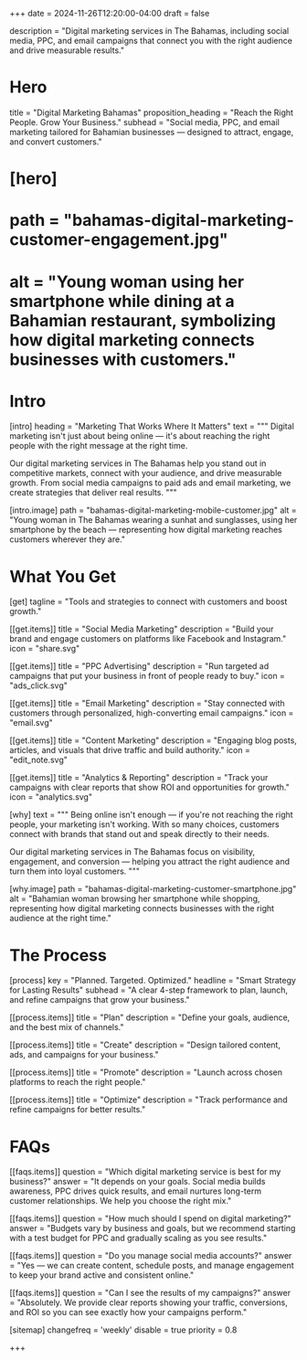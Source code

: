 +++
date = 2024-11-26T12:20:00-04:00
draft = false

description = "Digital marketing services in The Bahamas, including social media, PPC, and email campaigns that connect you with the right audience and drive measurable results."

# Hero
title = "Digital Marketing Bahamas"
proposition_heading = "Reach the Right People. Grow Your Business."
subhead = "Social media, PPC, and email marketing tailored for Bahamian businesses — designed to attract, engage, and convert customers."

# [hero]
# path = "bahamas-digital-marketing-customer-engagement.jpg"
# alt = "Young woman using her smartphone while dining at a Bahamian restaurant, symbolizing how digital marketing connects businesses with customers."

# Intro
[intro]
heading = "Marketing That Works Where It Matters"
text = """
Digital marketing isn't just about being online — it's about reaching the right people with the right message at the right time.

Our digital marketing services in The Bahamas help you stand out in competitive markets, connect with your audience, and drive measurable growth. From social media campaigns to paid ads and email marketing, we create strategies that deliver real results.
"""

[intro.image]
path = "bahamas-digital-marketing-mobile-customer.jpg"
alt = "Young woman in The Bahamas wearing a sunhat and sunglasses, using her smartphone by the beach — representing how digital marketing reaches customers wherever they are."

# What You Get
[get]
tagline = "Tools and strategies to connect with customers and boost growth."

[[get.items]]
title = "Social Media Marketing"
description = "Build your brand and engage customers on platforms like Facebook and Instagram."
icon = "share.svg"

[[get.items]]
title = "PPC Advertising"
description = "Run targeted ad campaigns that put your business in front of people ready to buy."
icon = "ads_click.svg"

[[get.items]]
title = "Email Marketing"
description = "Stay connected with customers through personalized, high-converting email campaigns."
icon = "email.svg"

[[get.items]]
title = "Content Marketing"
description = "Engaging blog posts, articles, and visuals that drive traffic and build authority."
icon = "edit_note.svg"

[[get.items]]
title = "Analytics & Reporting"
description = "Track your campaigns with clear reports that show ROI and opportunities for growth."
icon = "analytics.svg"

[why]
text = """
Being online isn't enough — if you're not reaching the right people, your marketing isn't working. With so many choices, customers connect with brands that stand out and speak directly to their needs.  

Our digital marketing services in The Bahamas focus on visibility, engagement, and conversion — helping you attract the right audience and turn them into loyal customers.
"""

[why.image]
path = "bahamas-digital-marketing-customer-smartphone.jpg"
alt = "Bahamian woman browsing her smartphone while shopping, representing how digital marketing connects businesses with the right audience at the right time."

# The Process
[process]
key = "Planned. Targeted. Optimized."
headline = "Smart Strategy for Lasting Results"
subhead = "A clear 4-step framework to plan, launch, and refine campaigns that grow your business."


[[process.items]]
title = "Plan"
description = "Define your goals, audience, and the best mix of channels."

[[process.items]]
title = "Create"
description = "Design tailored content, ads, and campaigns for your business."

[[process.items]]
title = "Promote"
description = "Launch across chosen platforms to reach the right people."

[[process.items]]
title = "Optimize"
description = "Track performance and refine campaigns for better results."


# FAQs
[[faqs.items]]
question = "Which digital marketing service is best for my business?"
answer = "It depends on your goals. Social media builds awareness, PPC drives quick results, and email nurtures long-term customer relationships. We help you choose the right mix."

[[faqs.items]]
question = "How much should I spend on digital marketing?"
answer = "Budgets vary by business and goals, but we recommend starting with a test budget for PPC and gradually scaling as you see results."

[[faqs.items]]
question = "Do you manage social media accounts?"
answer = "Yes — we can create content, schedule posts, and manage engagement to keep your brand active and consistent online."

[[faqs.items]]
question = "Can I see the results of my campaigns?"
answer = "Absolutely. We provide clear reports showing your traffic, conversions, and ROI so you can see exactly how your campaigns perform."

[sitemap]
  changefreq = 'weekly'
  disable = true
  priority = 0.8

+++